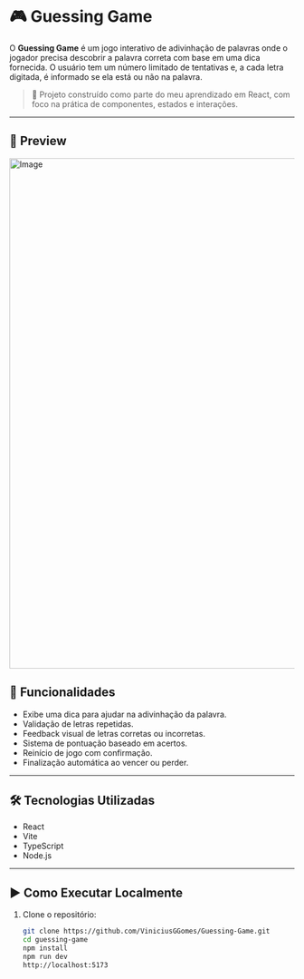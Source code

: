 # 🎮 Guessing Game

O **Guessing Game** é um jogo interativo de adivinhação de palavras onde o jogador precisa descobrir a palavra correta com base em uma dica fornecida. O usuário tem um número limitado de tentativas e, a cada letra digitada, é informado se ela está ou não na palavra.

> 🚀 Projeto construído como parte do meu aprendizado em React, com foco na prática de componentes, estados e interações.

---

## 📸 Preview

<img width="707" height="900" alt="Image" src="https://github.com/user-attachments/assets/867524a6-6f25-4861-816c-121b3b435efe" />

## 🧠 Funcionalidades

- Exibe uma dica para ajudar na adivinhação da palavra.
- Validação de letras repetidas.
- Feedback visual de letras corretas ou incorretas.
- Sistema de pontuação baseado em acertos.
- Reinício de jogo com confirmação.
- Finalização automática ao vencer ou perder.

---

## 🛠️ Tecnologias Utilizadas

- React
- Vite
- TypeScript
- Node.js

---

## ▶️ Como Executar Localmente

1. Clone o repositório:
   ```bash
   git clone https://github.com/ViniciusGGomes/Guessing-Game.git
   cd guessing-game
   npm install
   npm run dev
   http://localhost:5173



   ```
